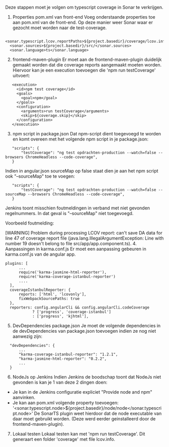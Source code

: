 Deze stappen moet je volgen om typescript coverage in Sonar te verkrijgen.

1. Properties pom.xml van front-end
Voeg onderstaande properties toe aan pom.xml van de front-end. Op deze manier weer Sonar waar er gezocht moet worden naar de test-coverage.
~~~~
  <sonar.typescript.lcov.reportPaths>${project.basedir}/coverage/lcov.info</sonar.typescript.lcov.reportPaths>
  <sonar.sources>${project.basedir}/src/</sonar.sources>
  <sonar.language>ts</sonar.language>
~~~~
2. frontend-maven-plugin
Er moet aan de frontend-maven-plugin duidelijk gemaakt worden dat die coverage reports aangemaakt moeten worden. Hiervoor kan je een execution toevoegen die 'npm run testCoverage' uitvoert:
~~~~
   <execution>
     <id>npm test coverage</id>
     <goals>
       <goal>npm</goal>
     </goals>
     <configuration>
       <arguments>run testCoverage</arguments>
       <skip>${coverage.skip}</skip>
     </configuration>
   </execution>
~~~~
3. npm script in package.json
Dat npm-script dient toegevoegd te worden en komt overeen met het volgende npm script in je package.json:
~~~~
   "scripts": {
       "testCoverage": "ng test opdrachten-production --watch=false --browsers ChromeHeadless --code-coverage",
   }
~~~~
Indien in angular.json sourceMap op false staat dien je aan het npm script ook "–sourceMap" toe te voegen:
~~~~
   "scripts": {
       "testCoverage": "ng test opdrachten-production --watch=false --sourceMap --browsers ChromeHeadless --code-coverage",
   }
~~~~
Jenkins toont misschien foutmeldingen in verband met niet gevonden regelnummers. In dat geval is "–sourceMap" niet toegevoegd.

Voorbeeld foutmelding: 

[WARNING] Problem during processing LCOV report: can't save DA data for line 47 of coverage report file (java.lang.IllegalArgumentException: Line with number 19 doesn't belong to file src/app/app.component.ts).
4. Aanpassingen in karma.conf.js
Er moet een aanpassing gebeuren in karma.conf.js van de angular app.
~~~~
plugins: [
      ...
      require('karma-jasmine-html-reporter'),
      require('karma-coverage-istanbul-reporter')
      ....
  ],
  coverageIstanbulReporter: {
      reports: ['html', 'lcovonly'],
      fixWebpackSourcePaths: true
  },
  reporters: config.angularCli && config.angularCli.codeCoverage
            ? ['progress', 'coverage-istanbul']
            : ['progress', 'kjhtml'],
~~~~
5. DevDependencies package.json
Je moet de volgende dependencies in de devDependencies van package.json toevoegen indien ze nog niet aanwezig zijn:
~~~~
  "devDependencies": {
      ...
      "karma-coverage-istanbul-reporter": "1.2.1",
      "karma-jasmine-html-reporter": "0.2.2",
      ...
  }
~~~~
6. NodeJs op Jenkins
Indien Jenkins de boodschap toont dat NodeJs niet gevonden is kan je 1 van deze 2 dingen doen:

- Je kan in de Jenkins configuratie expliciet "Provide node and npm" aanvinken.
- Je kan aan pom.xml volgende property toevoegen: '<sonar.typescript.node>${project.basedir}/node/node</sonar.typescript.node>'
De SonarTS plugin weet hierdoor dat de node executable van daar moet gebruikt worden. (Deze werd eerder geinstalleerd door de frontend-maven-plugin). 
7. Lokaal testen
Lokaal testen kan met 'npm run testCoverage'. Dit generaart een folder 'coverage' met file lcov.info.
